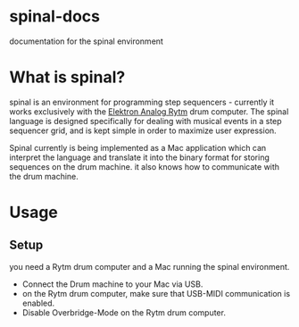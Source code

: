 # spinal-docs
documentation for the spinal environment


# What is spinal?
spinal is an environment for programming step sequencers - currently it works exclusively with the [Elektron Analog Rytm](http://eu.elektron.se/drum-machines/analog-rytm/) drum computer. The spinal language is designed specifically for dealing with musical events in a step sequencer  grid, and is kept simple in order to maximize user expression.

Spinal currently is being implemented as a Mac application which can interpret the language and translate it into the binary format for storing sequences on the drum machine. it also knows how to communicate with the drum machine.

# Usage
## Setup
you need a Rytm drum computer and a Mac running the spinal environment.
- Connect the Drum machine to your Mac via USB.
- on the Rytm drum computer, make sure that USB-MIDI communication is enabled.
- Disable Overbridge-Mode on the Rytm drum computer.
